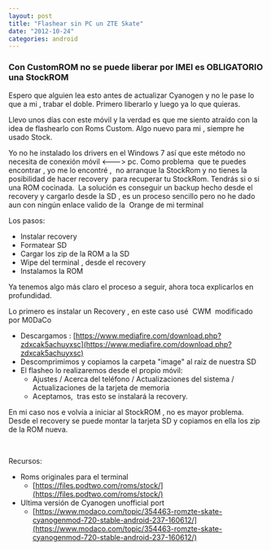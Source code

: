 ```yaml
---
layout: post
title: "Flashear sin PC un ZTE Skate"
date: "2012-10-24"
categories: android
---
```


### Con CustomROM no se puede liberar por IMEI es OBLIGATORIO una StockROM

Espero que alguien lea esto antes de actualizar Cyanogen y no le pase lo que a mi , trabar el doble. Primero liberarlo y luego ya lo que quieras.

Llevo unos días con este móvil y la verdad es que me siento atraído con la idea de flashearlo con Roms Custom. Algo nuevo para mi , siempre he usado Stock.

Yo no he instalado los drivers en el Windows 7 así que este método no necesita de conexión móvil <---> pc. Como problema  que te puedes encontrar , yo me lo encontré ,  no arranque la StockRom y no tienes la posibilidad de hacer recovery  para recuperar tu StockRom. Tendrás si o si una ROM cocinada.  La solución es conseguir un backup hecho desde el recovery y cargarlo desde la SD , es un proceso sencillo pero no he dado aun con ningún enlace valido de la  Orange de mi terminal

Los pasos:

- Instalar recovery
- Formatear SD
- Cargar los zip de la ROM a la SD
- Wipe del terminal , desde el recovery
- Instalamos la ROM

Ya tenemos algo más claro el proceso a seguir, ahora toca explicarlos en profundidad.

Lo primero es instalar un Recovery , en este caso usé  CWM  modificado por M0DaCo

- Descargamos : [https://www.mediafire.com/download.php?zdxcak5achuyxsc](https://www.mediafire.com/download.php?zdxcak5achuyxsc)
- Descomprimimos y copiamos la carpeta "image" al raíz de nuestra SD
- El flasheo lo realizaremos desde el propio móvil:
    - Ajustes / Acerca del teléfono / Actualizaciones del sistema / Actualizaciones de la tarjeta de memoria
    - Aceptamos,  tras esto se instalará la recovery.

En mi caso nos e volvía a iniciar al StockROM , no es mayor problema. Desde el recovery se puede montar la tarjeta SD y copiamos en ella los zip de la ROM nueva.

 

Recursos:

- Roms originales para el terminal
    - [https://files.podtwo.com/roms/stock/](https://files.podtwo.com/roms/stock/)
- Ultima versión de Cyanogen unofficial port
    - [https://www.modaco.com/topic/354463-romzte-skate-cyanogenmod-720-stable-android-237-160612/](https://www.modaco.com/topic/354463-romzte-skate-cyanogenmod-720-stable-android-237-160612/)
